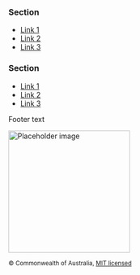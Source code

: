 <footer class="au-footer au-body" role="contentinfo">
  <div class="container">
    <nav class="au-footer__navigation row" aria-label="footer">
      <div class="col-md-3 col-sm-6">
        <h3 class="au-display-lg">Section</h3>
        <ul class="au-link-list">
          <li><a href="#">Link 1</a></li>
          <li><a href="#">Link 2</a></li>
          <li><a href="#">Link 3</a></li>
        </ul>
      </div>
      <div class="col-md-3 col-sm-6">
        <h3 class="au-display-lg">Section</h3>
        <ul class="au-link-list">
          <li><a href="#">Link 1</a></li>
          <li><a href="#">Link 2</a></li>
          <li><a href="#">Link 3</a></li>
        </ul>
      </div>
    </nav>
    <div class="row">
      <div class="col-sm-12">
        <div class="au-footer__end">
          <p>Footer text</p>
          <img class="au-responsive-media-img" width="240" src="/assets/img/placeholder/157X80.png" alt="Placeholder image">
          <p><small>© Commonwealth of Australia, <a href="https://github.com/designsystemau/design-system-components/blob/master/LICENSE.md" rel="external license">MIT licensed</a></small></p>
        </div>
      </div>
    </div>
  </div>
</footer>
